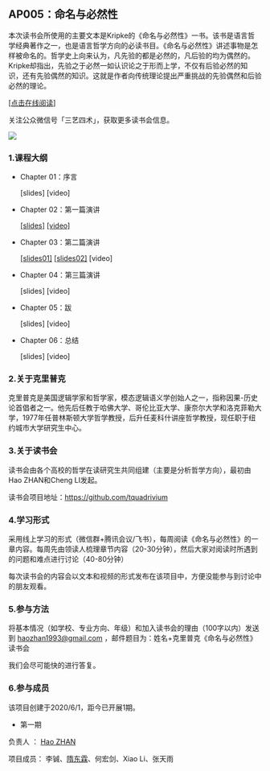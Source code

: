 

## AP005：命名与必然性

本次读书会所使用的主要文本是Kripke的《命名与必然性》一书。该书是语言哲学经典著作之一，也是语言哲学方向的必读书目。《命名与必然性》讲述事物是怎样被命名的。哲学史上向来认为，凡先验的都是必然的，凡后验的均为偶然的。Kripke却指出，先验之于必然一如认识论之于形而上学，不仅有后验必然的知识，还有先验偶然的知识。这就是作者向传统理论提出严重挑战的先验偶然和后验必然的理论。

[[点击在线阅读]](https://tquadrivium.github.io/NamingAndNecessity/)

关注公众微信号「三艺四术」，获取更多读书会信息。

![](img/qrcode.jpg)

### 1.课程大纲

- Chapter 01：序言

  [slides] [video]

- Chapter 02：第一篇演讲

  [[slides]](slides/chapter01/01.pdf) [[video]](https://www.bilibili.com/video/BV1az411v7gg/)

- Chapter 03：第二篇演讲

  [[slides01]](slides/chapter02/01.pdf) [[slides02]](slides/chapter02/02.pdf) [video]

- Chapter 04：第三篇演讲

  [slides] [video]

- Chapter 05：跋

  [slides] [video]

- Chapter 06：总结

  [slides] [video]


### 2.关于克里普克

克里普克是美国逻辑学家和哲学家，模态逻辑语义学创始人之一，指称因果-历史论首倡者之一。他先后任教于哈佛大学、哥伦比亚大学、康奈尔大学和洛克菲勒大学，1977年任普林斯顿大学哲学教授，后升任麦科什讲座哲学教授，现任职于纽约城市大学研究生中心。

### 3.关于读书会

读书会由各个高校的哲学在读研究生共同组建（主要是分析哲学方向），最初由Hao ZHAN和Cheng LI发起。

读书会项目地址：https://github.com/tquadrivium

### 4.学习形式

采用线上学习的形式（微信群+腾讯会议/飞书），每周阅读《命名与必然性》的一章内容。每周先由领读人梳理章节内容（20-30分钟），然后大家对阅读时所遇到的问题和难点进行讨论（40-80分钟）

每次读书会的内容会以文本和视频的形式发布在该项目中，方便没能参与到讨论中的朋友观看。

### 5.参与方法

将基本情况（如学校、专业方向、年级）和加入读书会的理由（100字以内）发送到 [haozhan1993@gmail.com](mailto:haozhan1993@gmail.com) ，邮件题目为：姓名+克里普克《命名与必然性》读书会

我们会尽可能快的进行答复。



### 6.参与成员

该项目创建于2020/6/1，距今已开展1期。

- 第一期

负责人	：	[Hao ZHAN](https://github.com/zhanhao93)

项目成员：	李铖、[隋东霖](https://github.com/Gloogger)、何宏剑、Xiao Li、张天雨